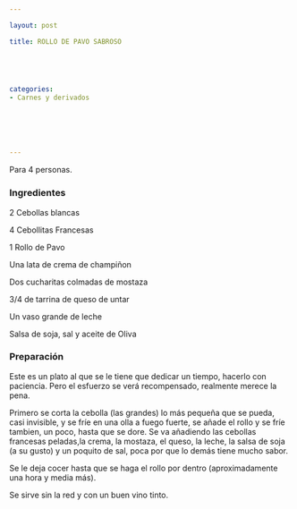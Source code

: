 ```yaml
---

layout: post

title: ROLLO DE PAVO SABROSO





categories:
- Carnes y derivados






---
```


Para 4 personas.

<h3>Ingredientes</h3>

2 Cebollas blancas

4 Cebollitas Francesas

1 Rollo de Pavo

Una lata de crema de champiñon

Dos cucharitas colmadas de mostaza

3/4 de tarrina de queso de untar

Un vaso grande de leche

Salsa de soja, sal y aceite de Oliva

<h3>Preparación</h3>

Este es un plato al que se le tiene que dedicar un tiempo, hacerlo con paciencia. Pero el esfuerzo se verá recompensado, realmente merece la pena.

Primero se corta la cebolla (las grandes) lo más pequeña que se pueda, casi invisible, y se fríe en una olla a fuego fuerte, se añade el rollo y se fríe tambien, un poco, hasta que se dore. Se va añadiendo las cebollas francesas peladas,la crema, la mostaza, el queso, la leche, la salsa de soja (a su gusto) y un poquito de sal, poca por que lo demás tiene mucho sabor.

Se le deja cocer hasta que se haga el rollo por dentro (aproximadamente una hora y media más).

Se sirve sin la red y con un buen vino tinto.

